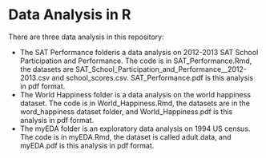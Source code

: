 # Data Analysis in R

There are three data analysis in this repository:

<ul>

<li>The SAT Performance folderis a data analysis on 2012-2013 SAT School Participation and Performance. The code is in SAT_Performance.Rmd, the datasets are SAT_School_Participation_and_Performance__2012-2013.csv and school_scores.csv. SAT_Performance.pdf is this analysis in pdf format.</li>

<li>The World Happiness folder is a data analysis on the world happiness dataset. The code is in World_Happiness.Rmd, the datasets are in the word_happiness dataset folder, and World_Happiness.pdf is this analysis in pdf format.</li>

<li>The myEDA folder is an exploratory data analysis on 1994 US census. The code is in myEDA.Rmd, the dataset is called adult.data, and myEDA.pdf is this analysis in pdf format.</li>
  
</ul>
